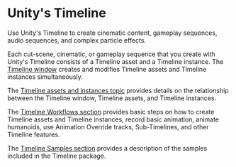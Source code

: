 # Unity's Timeline

Use Unity's Timeline to create cinematic content, gameplay sequences, audio sequences, and complex particle effects.

Each cut-scene, cinematic, or gameplay sequence that you create with Unity's Timeline consists of a Timeline asset and a Timeline instance. The [Timeline window](tl-window.md) creates and modifies Timeline assets and Timeline instances simultaneously.

The [Timeline assets and instances topic](tl-overview.md) provides details on the relationship between the Timeline window, Timeline assets, and Timeline instances.

The [Timeline Workflows section](wf-overview.md) provides basic steps on how to create Timeline assets and Timeline instances, record basic animation, animate humanoids, use Animation Override tracks, Sub-Timelines, and other Timeline features.

The [Timeline Samples section](samp-overview.md) provides a description of the samples included in the Timeline package.
